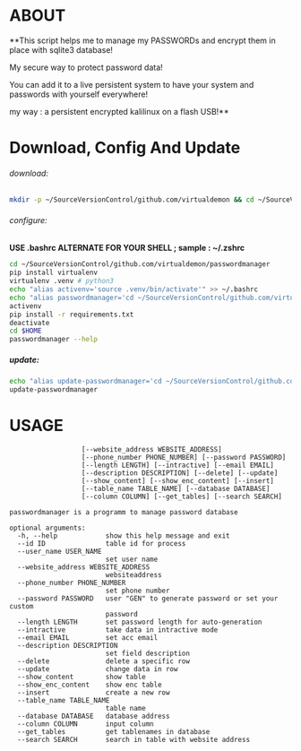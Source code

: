 # ABOUT
**This script helps me to manage my PASSWORDs and encrypt them in place with sqlite3 database!

My secure way to protect password data!

You can add it to a live persistent system to have your system and passwords with yourself everywhere!

my way : a persistent encrypted kalilinux on a flash USB!**

# Download, Config And Update

###### download:
```bash
mkdir -p ~/SourceVersionControl/github.com/virtualdemon && cd ~/SourceVersionControl/github.com/virtualdemon && git clone https://github.com/virtualdemon/passwordmanager
```

###### configure:
**USE .bashrc ALTERNATE FOR YOUR SHELL ; sample : ~/.zshrc**

```bash
cd ~/SourceVersionControl/github.com/virtualdemon/passwordmanager
pip install virtualenv
virtualenv .venv # python3
echo "alias activenv='source .venv/bin/activate'" >> ~/.bashrc
echo "alias passwordmanager='cd ~/SourceVersionControl/github.com/virtualdemon/passwordmanager && activenv && ./passwordmanager.py'" >> ~/.bashrc
activenv
pip install -r requirements.txt
deactivate
cd $HOME
passwordmanager --help
```

##### update:
```bash
echo "alias update-passwordmanager='cd ~/SourceVersionControl/github.com/virtualdemon/passwordmanager && git pull -f && cd'" >> ~/.bashrc
update-passwordmanager
```

# USAGE
```usage: PASS STORE [-h] [--id ID] [--user_name USER_NAME]
                  [--website_address WEBSITE_ADDRESS]
                  [--phone_number PHONE_NUMBER] [--password PASSWORD]
                  [--length LENGTH] [--intractive] [--email EMAIL]
                  [--description DESCRIPTION] [--delete] [--update]
                  [--show_content] [--show_enc_content] [--insert]
                  [--table_name TABLE_NAME] [--database DATABASE]
                  [--column COLUMN] [--get_tables] [--search SEARCH]

passwordmanager is a programm to manage password database

optional arguments:
  -h, --help            show this help message and exit
  --id ID               table id for process
  --user_name USER_NAME
                        set user name
  --website_address WEBSITE_ADDRESS
                        websiteaddress
  --phone_number PHONE_NUMBER
                        set phone number
  --password PASSWORD   user "GEN" to generate password or set your custom
                        password
  --length LENGTH       set password length for auto-generation
  --intractive          take data in intractive mode
  --email EMAIL         set acc email
  --description DESCRIPTION
                        set field description
  --delete              delete a specific row
  --update              change data in row
  --show_content        show table
  --show_enc_content    show enc table
  --insert              create a new row
  --table_name TABLE_NAME
                        table name
  --database DATABASE   database address
  --column COLUMN       input column
  --get_tables          get tablenames in database
  --search SEARCH       search in table with website address

```
